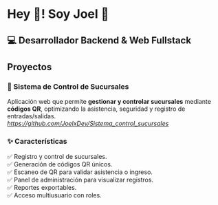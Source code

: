 # Hey 👋! Soy Joel 👨

## 💻 Desarrollador Backend & Web Fullstack

## Proyectos
### 📌 Sistema de Control de Sucursales
Aplicación web que permite **gestionar y controlar sucursales** mediante **códigos QR**, optimizando la asistencia, seguridad y registro de entradas/salidas.  
*https://github.com/JoelxDev/Sistema_control_sucursales*
### ✨ Características
✅ Registro y control de sucursales.  
✅ Generación de códigos QR únicos.  
✅ Escaneo de QR para validar asistencia o ingreso.   
✅ Panel de administración para visualizar registros.  
✅ Reportes exportables.  
✅ Acceso multiusuario con roles. 
